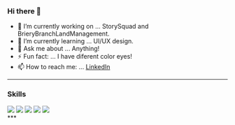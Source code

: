 ### Hi there 👋

<!--
**VictorDronov/VictorDronov** is a ✨ _special_ ✨ repository because its `README.md` (this file) appears on your GitHub profile.
-->

- 🔭 I’m currently working on ... StorySquad and BrieryBranchLandManagement.
- 🌱 I’m currently learning ... UI/UX design.
- 💬 Ask me about ... Anything!
- ⚡ Fun fact: ... I have diferent color eyes!
- 📫 How to reach me: ... [LinkedIn](https://www.linkedin.com/in/victor-dronov1/.) 
***
### Skills
<div>
<img src="https://img.icons8.com/nolan/64/js.png"/>
<img src="https://img.icons8.com/nolan/64/react-native.png"/>
<img src="https://img.icons8.com/nolan/64/css-filetype.png"/>
<img src="https://img.icons8.com/nolan/64/python.png"/>
<img src="https://img.icons8.com/color/48/000000/nodejs.png"/>
</div>
***
